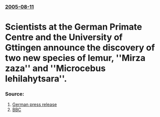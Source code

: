 ### [2005-08-11](/news/2005/08/11/index.md)

#  Scientists at the German Primate Centre and the University of Gttingen announce the discovery of two new species of lemur, ''Mirza zaza'' and ''Microcebus lehilahytsara''. 




### Source:

1. [German press release](http://idw-online.de/pages/de/news123914)
2. [BBC](http://news.bbc.co.uk/1/hi/sci/tech/4135670.stm)
